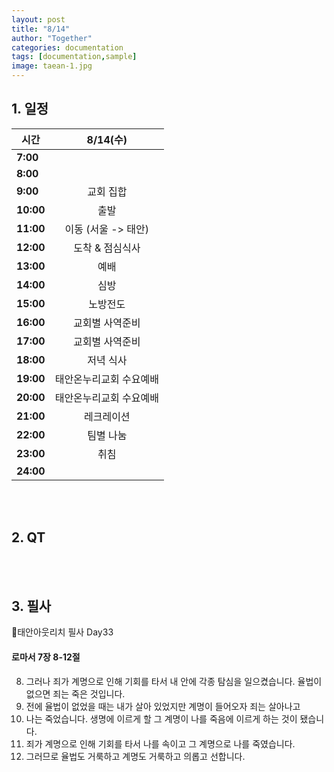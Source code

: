 ```yaml
---
layout: post
title: "8/14"
author: "Together"
categories: documentation
tags: [documentation,sample]
image: taean-1.jpg
---
```


## 1. 일정

시간|8/14(수)|
------------ | -------------
**7:00** | <center></center> 
**8:00** | <center></center> 
**9:00** | <center>교회 집합</center> 
**10:00** | <center>출발</center> 
**11:00** | <center>이동 (서울 -> 태안)</center> 
**12:00** | <center>도착 & 점심식사</center> 
**13:00** | <center>예배</center> 
**14:00** | <center>심방</center> 
**15:00** | <center>노방전도</center> 
**16:00** | <center>교회별 사역준비</center> 
**17:00** | <center>교회별 사역준비</center> 
**18:00** | <center>저녁 식사</center> 
**19:00** | <center>태안온누리교회 수요예배</center> 
**20:00** | <center>태안온누리교회 수요예배</center> 
**21:00** | <center>레크레이션</center> 
**22:00** | <center>팀별 나눔</center> 
**23:00** | <center>취침</center> 
**24:00** | <center></center> 

<br>
<br>

## 2. QT


<br>
<br>

## 3. 필사
📝태안아웃리치 필사 Day33

#### 로마서 7장 8-12절

8. 그러나 죄가 계명으로 인해 기회를 타서 내 안에 각종 탐심을 일으켰습니다. 율법이 없으면 죄는 죽은 것입니다.
9. 전에 율법이 없었을 때는 내가 살아 있었지만 계명이 들어오자 죄는 살아나고
10. 나는 죽었습니다. 생명에 이르게 할 그 계명이 나를 죽음에 이르게 하는 것이 됐습니다.
11. 죄가 계명으로 인해 기회를 타서 나를 속이고 그 계명으로 나를 죽였습니다.
12. 그러므로 율법도 거룩하고 계명도 거룩하고 의롭고 선합니다.
